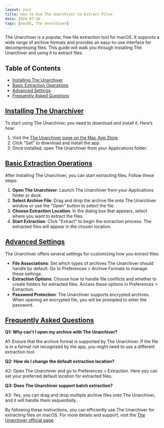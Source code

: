 ```yaml
---
layout: post
title: How to Use The Unarchiver to Extract Files
date: 2024-07-26
tags: [macOS, The Unarchiver]
---
```


The Unarchiver is a popular, free file extraction tool for macOS. It supports a wide range of archive formats and provides an easy-to-use interface for decompressing files. This guide will walk you through installing The Unarchiver and using it to extract files.

## Table of Contents
- [Installing The Unarchiver](#installing-the-unarchiver)
- [Basic Extraction Operations](#basic-extraction-operations)
- [Advanced Settings](#advanced-settings)
- [Frequently Asked Questions](#frequently-asked-questions)

## [Installing The Unarchiver](#installing-the-unarchiver)

To start using The Unarchiver, you need to download and install it. Here’s how:

1. Visit the [The Unarchiver page on the Mac App Store](https://apps.apple.com/us/app/the-unarchiver/id425424353).
2. Click "Get" to download and install the app.
3. Once installed, open The Unarchiver from your Applications folder.

## [Basic Extraction Operations](#basic-extraction-operations)

After installing The Unarchiver, you can start extracting files. Follow these steps:

1. **Open The Unarchiver**: Launch The Unarchiver from your Applications folder or dock.
2. **Select Archive File**: Drag and drop the archive file onto The Unarchiver window or use the "Open" button to select the file.
3. **Choose Extraction Location**: In the dialog box that appears, select where you want to extract the files.
4. **Start Extraction**: Click "Extract" to begin the extraction process. The extracted files will appear in the chosen location.

## [Advanced Settings](#advanced-settings)

The Unarchiver offers several settings for customizing how you extract files:

- **File Associations**: Set which types of archives The Unarchiver should handle by default. Go to Preferences > Archive Formats to manage these settings.
- **Extraction Options**: Choose how to handle file conflicts and whether to create folders for extracted files. Access these options in Preferences > Extraction.
- **Password Protection**: The Unarchiver supports encrypted archives. When opening an encrypted file, you will be prompted to enter the password.

## [Frequently Asked Questions](#frequently-asked-questions)

**Q1: Why can't I open my archive with The Unarchiver?**

A1: Ensure that the archive format is supported by The Unarchiver. If the file is in a format not recognized by the app, you might need to use a different extraction tool.

**Q2: How do I change the default extraction location?**

A2: Open The Unarchiver and go to Preferences > Extraction. Here you can set your preferred default location for extracted files.

**Q3: Does The Unarchiver support batch extraction?**

A3: Yes, you can drag and drop multiple archive files onto The Unarchiver, and it will handle them sequentially.

By following these instructions, you can efficiently use The Unarchiver for extracting files on macOS. For more details and support, visit the [The Unarchiver official page](https://theunarchiver.com/).
